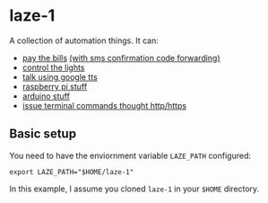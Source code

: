 # laze-1

A collection of automation things. It can:

* [pay the bills](/girbot) [(with sms confirmation code forwarding)](/laze)
* [control the lights](/sonoff)
* [talk using google tts](/raspberry/#tts)
* [raspberry pi stuff](/raspberry)
* [arduino stuff](/arduino)
* [issue terminal commands thought http/https](/api)

## Basic setup

You need to have the enviornment variable `LAZE_PATH` configured:

```
export LAZE_PATH="$HOME/laze-1"
```

In this example, I assume you cloned `laze-1` in your `$HOME` directory.
